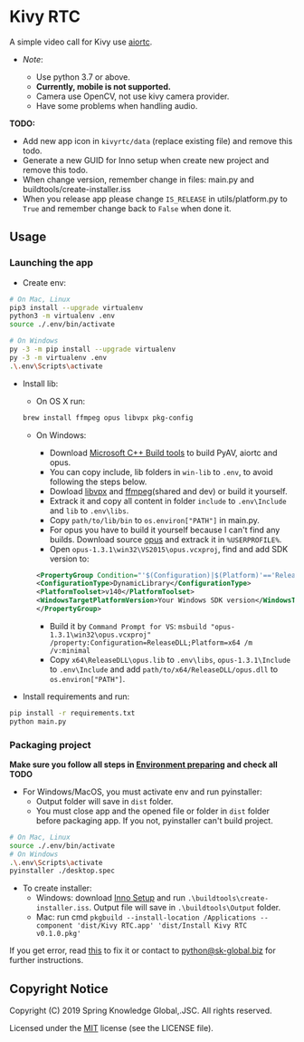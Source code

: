 # Kivy RTC

A simple video call for Kivy use [aiortc](https://github.com/aiortc/aiortc).

- *Note*:

    - Use python 3.7 or above.
    - **Currently, mobile is not supported.**
    - Camera use OpenCV, not use kivy camera provider.
    - Have some problems when handling audio.

**TODO:**

- Add new app icon in `kivyrtc/data` (replace existing file) and remove this todo.
- Generate a new GUID for Inno setup when create new project and remove this todo.
- When change version, remember change in files: main.py and buildtools/create-installer.iss
- When you release app please change `IS_RELEASE` in utils/platform.py to `True` and remember change back to `False` when done it.

## Usage

### Launching the app

- Create env:

```bash
# On Mac, Linux
pip3 install --upgrade virtualenv
python3 -m virtualenv .env
source ./.env/bin/activate

# On Windows
py -3 -m pip install --upgrade virtualenv
py -3 -m virtualenv .env
.\.env\Scripts\activate
```

- Install lib:

    - On OS X run:

    ```bash
    brew install ffmpeg opus libvpx pkg-config
    ```

    - On Windows:

        - Download [Microsoft C++ Build tools](https://blogs.msdn.microsoft.com/pythonengineering/2016/04/11/unable-to-find-vcvarsall-bat/) to build PyAV, aiortc and opus.
        - You can copy include, lib folders in `win-lib` to `.env`, to avoid following the steps below.
        - Dowload [libvpx](https://github.com/ShiftMediaProject/libvpx/releases) and [ffmpeg](https://ffmpeg.zeranoe.com/builds/)(shared and dev) or build it yourself.
        - Extrack it and copy all content in folder `include` to `.env\Include` and `lib` to `.env\libs`.
        - Copy `path/to/lib/bin` to `os.environ["PATH"]` in main.py.
        - For opus you have to build it yourself because I can't find any builds. Download source [opus](http://opus-codec.org/downloads/) and extrack it in `%USERPROFILE%`.
        - Open `opus-1.3.1\win32\VS2015\opus.vcxproj`, find and add SDK version to:

        ```xml
        <PropertyGroup Condition="'$(Configuration)|$(Platform)'=='ReleaseDLL|x64'" Label="Configuration">
        <ConfigurationType>DynamicLibrary</ConfigurationType>
        <PlatformToolset>v140</PlatformToolset>
        <WindowsTargetPlatformVersion>Your Windows SDK version</WindowsTargetPlatformVersion>
        </PropertyGroup>
        ```

        - Build it by `Command Prompt for VS`: `msbuild "opus-1.3.1\win32\opus.vcxproj" /property:Configuration=ReleaseDLL;Platform=x64 /m /v:minimal`
        - Copy `x64\ReleaseDLL\opus.lib` to `.env\libs`, `opus-1.3.1\Include` to `.env\Include` and add `path/to/x64/ReleaseDLL/opus.dll` to `os.environ["PATH"]`.

- Install requirements and run:

```bash
pip install -r requirements.txt
python main.py
```

### Packaging project

**Make sure you follow all steps in [Environment preparing](https://kivy-skglobal.readthedocs.io/en/latest/#environment-preparing) and check all TODO**

- For Windows/MacOS, you must activate env and run pyinstaller:
    - Output folder will save in `dist` folder.
    - You must close app and the opened file or folder in `dist` folder before packaging app. If you not, pyinstaller can't build project.

```bash
# On Mac, Linux
source ./.env/bin/activate
# On Windows
.\.env\Scripts\activate
pyinstaller ./desktop.spec
```

- To create installer:
    - Windows: download [Inno Setup](http://www.jrsoftware.org/isinfo.php) and run `.\buildtools\create-installer.iss`. Output file will save in `.\buildtools\Output` folder.
    - Mac: run cmd `pkgbuild --install-location /Applications --component 'dist/Kivy RTC.app' 'dist/Install Kivy RTC v0.1.0.pkg'`

If you get error, read [this](https://kivy-skglobal.readthedocs.io/en/latest/development/packaging-project/) to fix it or contact to python@sk-global.biz for further instructions.

## Copyright Notice

Copyright (C) 2019 Spring Knowledge Global,.JSC. All rights reserved.

Licensed under the [MIT](https://choosealicense.com/licenses/mit/)
license (see the LICENSE file).
